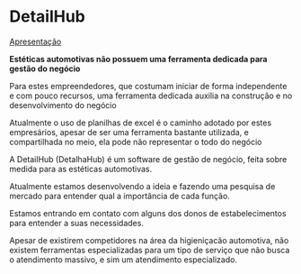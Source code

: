 # DetailHub
[Apresentação](https://www.canva.com/design/DAFapBKpwS8/nDqe0BKl0hHFdVqLyjwX_g/view?utm_content=DAFapBKpwS8&utm_campaign=designshare&utm_medium=link2&utm_source=uniquelinks&utlId=h5fe1584761)

**Estéticas automotivas não possuem uma ferramenta dedicada para gestão do negócio**

Para estes empreendedores, que costumam iniciar de forma independente e com pouco recursos, uma ferramenta dedicada auxilia na construção e no desenvolvimento do negócio

Atualmente o uso de planilhas de excel é o caminho adotado por estes empresários, apesar de ser uma ferramenta bastante utilizada, e compartilhada no meio, ela pode não representar o todo do negócio

A DetailHub (DetalhaHub) é um software de gestão de negócio, feita sobre medida para as estéticas automotivas.

Atualmente estamos desenvolvendo a ideia e fazendo uma pesquisa de mercado para entender qual a importância de cada função.

Estamos entrando em contato com alguns dos donos de estabelecimentos para entender a suas necessidades.

Apesar de existirem competidores na área da higieniçacão automotiva, não existem ferramentas especializadas para um tipo de serviço que não busca o atendimento massivo, e sim um atendimento especializado.
